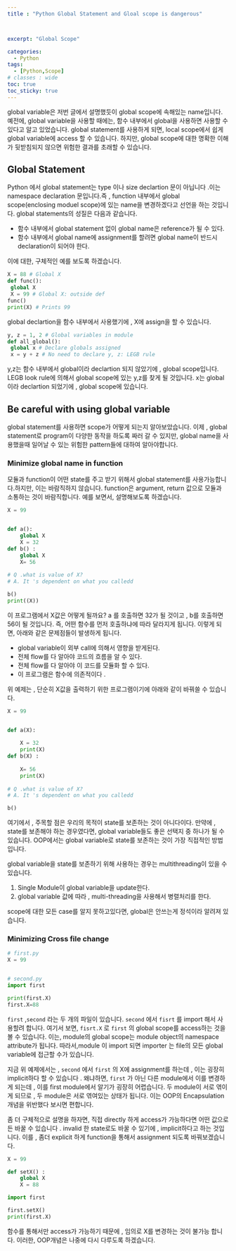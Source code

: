 ```yaml
---
title : "Python Global Statement and Gloal scope is dangerous"



excerpt: "Global Scope"

categories:
  - Python
tags:
  - [Python,Scope]
# classes : wide
toc: true
toc_sticky: true
---
```

global variable은 저번 글에서 설명했듯이 global scope에 속해있는 name입니다. 예전에, global variable을 사용할 때에는, 함수 내부에서 global을 사용하면 사용할 수 있다고 알고 있었습니다. global statement를 사용하게 되면, local scope에서 쉽게 global variable에 access 할 수 있습니다. 하지만, global scope에 대한 명확한 이해가 뒷받침되지 않으면 위험한 결과를 초래할 수 있습니다.

## Global Statement

Python 에서 global statement는 type 이나 size declartion 문이 아닙니다 .이는 namespace declaration 문입니다.즉 , function 내부에서 global scope(enclosing moduel scope)에 있는 name을 변경하겠다고 선언을 하는 것입니다. global statements의 성질은 다음과 같습니다.

- 함수 내부에서 global statement 없이 global name은 reference가 될 수 있다.
- 함수 내부에서 global name에 assignment를 할려면 global name이 반드시 declaration이 되어야 한다.

이에 대한, 구체적인 예를 보도록 하겠습니다.

```python
X = 88 # Global X
def func():
 global X
 X = 99 # Global X: outside def
func()
print(X) # Prints 99
```

global declartion을 함수 내부에서 사용했기에 , X에 assign을  할 수 있습니다.

```python
y, z = 1, 2 # Global variables in module
def all_global():
 global x # Declare globals assigned
 x = y + z # No need to declare y, z: LEGB rule
```

y,z는 함수 내부에서 global이라 declartion 되지 않았기에 , global scope입니다. LEGB look rule에 의해서 global scope에 있는 y,z를 찾게 될 것입니다. x는 global 이라 declartion 되었기에 , global scope에 있습니다.

## Be careful with using global variable

global statement를 사용하면 scope가 어떻게 되는지 알아보았습니다. 이제 , global statement로 program이 다양한 동작을 하도록 짜러 갈 수 있지만, global name을 사용했을때 일어날 수 있는 위험한 pattern들에 대하여 알아야합니다. 

### Minimize global name in function

모듈과 function이 어떤 state를 주고 받기 위해서 global statement를 사용가능합니다.하지만, 이는 바람직하지 않습니다. function은 argument, return 값으로 모듈과 소통하는 것이 바람직합니다. 예를 보면서, 설명해보도록 하겠습니다.

```python
X = 99


def a():
    global X
    X = 32
def b() :
    global X
    X= 56
    
# Q .what is value of X?
# A. It 's dependent on what you calledd

b()
print((X))
```

이 프로그램에서 X값은 어떻게 될까요? a 를 호출하면 32가 될 것이고 , b를 호출하면 56이 될 것입니다. 즉, 어떤 함수를 먼저 호출하냐에 따라 달라지게 됩니다. 이렇게 되면, 아래와 같은 문제점들이 발생하게 됩니다.

- global variable이 외부 call에 의해서 영향을 받게된다.
- 전체 flow를 다 알아야 코드의 흐름을 알 수 있다.
- 전체  flow를 다 알아야 이 코드를 모듈화 할 수 있다.
- 이 프로그램은 함수에 의존적이다 . 

위 예제는 , 단순히 X값을 출력하기 위한 프로그램이기에 아래와 같이 바꿔쓸 수 있습니다.

```python
X = 99


def a(X):
    
    X = 32
    print(X)
def b(X) :
    
    X= 56
    print(X)
    
# Q .what is value of X?
# A. It 's dependent on what you calledd

b()
```

여기에서 , 주목할 점은 우리의 목적이 state를 보존하는 것이 아니다이다. 만약에 , state를 보존해야 하는 경우였다면, global variable들도 좋은 선택지 중 하나가 될 수 있습니다. OOP에서는 global variable로 state를 보존하는 것이 가장 직접적인 방법입니다. 

global variable을 state를 보존하기 위해 사용하는 경우는 multithreading이 있을 수 있습니다. 

1. Single Module이 global variable을 update한다.
2. global variable 값에 따라 , multi-threading을 사용해서 병렬처리를 한다.

scope에 대한 모든 case를  알지 못하고있다면, global은 안쓰는게 정석이라 알려져 있습니다.

### Minimizing Cross file change

```python
# first.py
X = 99


```



```python

# second.py
import first

print(first.X)
first.X=88
```

`first` ,`second` 라는 두 개의 파일이 있습니다.  `second` 에서 `fisrt` 를 import 해서 사용할려 합니다. 여기서 보면, `fisrt.X` 로 `first` 의 global scope를 access하는 것을 볼 수 있습니다. 이는, module의 global scope는 module object의 namespace attribute가 됩니다. 따라서,module 이 import 되면 importer 는 file의 모든 global variable에 접근할 수가 있습니다.

지금 위 예제에서는 , `second` 에서 `first` 의 X에 assignment를 하는데 , 이는 굉장히 implicit하다 할 수 있습니다 . 왜냐하면, `first` 가 아닌 다른  module에서 이를 변경하게 되는데 , 이를 first module에서 알기가 굉장히 어렵습니다. 두 module이 서로 엮이게 되므로 , 두  module은 서로 엮여있는 상태가 됩니다. 이는 OOP의 Encapsulation 개념을 위반했다 보시면 편합니다.

좀 더 구체적으로 설명을 하자면, 직접 directly 하게 access가 가능하다면 어떤 값으로든 바꿀 수 있습니다 . invalid 한 state로도 바꿀 수 있기에 , implicit하다고 하는 것입니다. 이를 , 좀더 explicit 하게 function을 통해서 assignment 되도록 바꿔보겠습니다.

```python
X = 99

def setX() :
    global X
    X = 88
```

```python
import first

first.setX()
print(first.X)
```

함수를 통해서만 access가 가능하기 때문에 ,  임의로 X를 변경하는 것이 불가능 합니다. 이러한, OOP개념은 나중에 다시 다루도록 하겠습니다.
